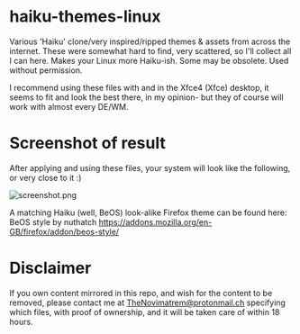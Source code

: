 # haiku-themes-linux
Various 'Haiku' clone/very inspired/ripped themes & assets from across the internet. These were somewhat hard to find, very scattered, so I'll collect all I can here. Makes your Linux more Haiku-ish. Some may be obsolete. Used without permission.

I recommend using these files with and in the Xfce4 (Xfce) desktop, it seems to fit and look the best there, in my opinion- but they of course will work with almost every DE/WM.

# Screenshot of result
After applying and using these files, your system will look like the following, or very close to it :)

![screenshot.png](https://gitlab.com/Novimatrem/haiku-themes-linux/-/raw/master/screenshot.png)

A matching Haiku (well, BeOS) look-alike Firefox theme can be found here: BeOS style by nuthatch https://addons.mozilla.org/en-GB/firefox/addon/beos-style/


# Disclaimer
If you own content mirrored in this repo, and wish for the content to be removed, please contact me at TheNovimatrem@protonmail.ch specifying which files, with proof of ownership, and it will be taken care of within 18 hours.

